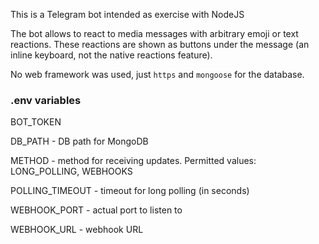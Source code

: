 This is a Telegram bot intended as exercise with NodeJS

The bot allows to react to media messages with arbitrary emoji or text reactions.
These reactions are shown as buttons under the message (an inline keyboard, not the native reactions feature).

No web framework was used, just `https` and `mongoose` for the database.


### .env variables


BOT_TOKEN

DB_PATH             - DB path for MongoDB

METHOD              - method for receiving updates. Permitted values: LONG_POLLING, WEBHOOKS

POLLING_TIMEOUT     - timeout for long polling (in seconds)

WEBHOOK_PORT        - actual port to listen to

WEBHOOK_URL         - webhook URL
